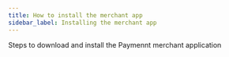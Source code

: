 ```yaml
---
title: How to install the merchant app
sidebar_label: Installing the merchant app
---
```


Steps to download and install the Paymennt merchant application

